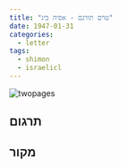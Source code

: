 ```yaml
---
title: "טרם תורגם - אסיה ביג"
date: 1947-01-31
categories:
  - letter
tags:
  - shimon
  - israelicl
---
```


![twopages](/pupko-papers/assets/images/197-01-31-asia-big-is-born.jpg)

## תרגום

## מקור
